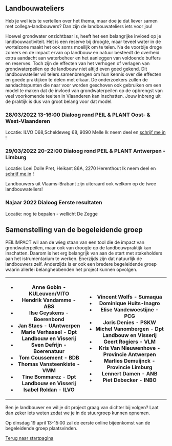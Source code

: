 ## Landbouwateliers
Heb je wel iets te vertellen over het thema, maar doe je dat liever samen met collega-landbouwers? Dan zijn de landbouwateliers iets voor jou!

Hoewel grondwater onzichtbaar is, heeft het een belangrijke invloed op je landbouwactiviteit. Het is een reserve bij droogte, maar teveel water in de wortelzone maakt het ook soms moeilijk om te telen.  Na de voorbije droge zomers en de impact ervan op landbouw en natuur besteedt de overheid extra aandacht aan waterbeheer en het aanleggen van voldoende buffers en reserves. Toch zijn de effecten van het verhogen of verlagen van grondwaterpeilen op de landbouw niet altijd even goed gekend. Dit landbouwatelier wil telers samenbrengen om hun kennis over die effecten en goede praktijken te delen met elkaar. De onderzoekers zullen de aandachtspunten die naar voor worden geschoven ook gebruiken om een model te maken dat de invloed van grondwaterpeilen op de opbrengst van veel voorkomende teelten in Vlaanderen kan inschatten. Jouw inbreng uit de praktijk is dus van groot belang voor dat model.      
### 28/03/2022 13-16:00 Dialoog rond PEIL & PLANT Oost- & West-Vlaanderen
Locatie: ILVO D68,Scheldeweg 68, 9090 Melle
Ik neem deel en [schrijf me in](https://www.eventbrite.be/e/registratie-peilimpact-landbouwatelier-267395827117 ) !

### 29/03/2022 20-22:00 Dialoog rond PEIL & PLANT Antwerpen - Limburg 
Locatie: Loei Dolle Pret, Heikant 86A, 2270 Herenthout
Ik neem deel en [schrijf me in](https://www.eventbrite.be/e/registratie-peilimpact-landbouwatelier-antwerpen-limburg-277530660677 ) !

Landbouwers uit Vlaams-Brabant zijn uiteraard ook welkom op de twee landbouwateliers!

### Najaar 2022 Dialoog Eerste resultaten
Locatie: nog te bepalen - wellicht De Zegge

## Samenstelling van de begeleidende groep
PEILIMPACT wil aan de wieg staan van een tool die de impact van grondwaterpeilen, maar ook van droogte op de landbouwpraktijk kan inschatten. Daarom is het erg belangrijk van aan de start met stakeholders aan het istrumentarium te werken. Enerzijds zijn dat natuurlijk de landbouwers zelf. Anderzijds is er ook een bredere begeleidende groep waarin allerlei belanghebbenden het project kunnen opvolgen.
<table>
  <tr><th>
    <ul>
    <li> Anne	Gobin	- KULeuven/VITO</li>
     <li> Hendrik	Vandamme - ABS</li>
        <li> Ilse	Geyskens - Boerenbond</li>
        <li> Jan	    Staes	- UAntwerpen</li>
        <li> Marie	Verhassel	- Dpt Landbouw en Visserij</li>
        <li> Sven	Defrijn	- Boerenatuur</li>
        <li> Tom	    Coussement	- BDB</li>
        <li> Thomas	Vansteenkiste	- VMM</li>
        <li> Tine	Bommarez - Dpt Landbouw en Visserij</li>
        <li> Isabel Roldan - ILVO </li>
    </ul>
    </th>
    <th >
    <ul> 
        <li>Vincent	Wolfs	- Sumaqua
        <li>Dominique Huits-Inagro
        <li>Elise 	Vandewoestijne - PCG
        <li>Joris 	Denies	 - PSKW
        <li>Michel	Vanombergen - Dpt Landbouw en Visserij
        <li>Geert	Rogiers - VLM
        <li>Kris 	Van Nieuwenhove - Provincie Antwerpen
        <li>Marlies	Demuijnck - Provincie Limburg
        <li>Lennert Damen - ANB
        <li>Piet 	Debecker - INBO
    </ul>
    </th>
</tr>
</table>


Ben je landbouwer en wil je dit project graag van dichter bij volgen? Laat dan zeker iets weten zodat we je in de stuurgroep kunnen opnemen.

Op dinsdag 19 april 13-15:00 zal de eerste online bijeenkomst van de begeleidende groep plaatsvinden.


[Terug naar startpagina](https://ilvo-peilimpact.github.io/peilimpact/)
